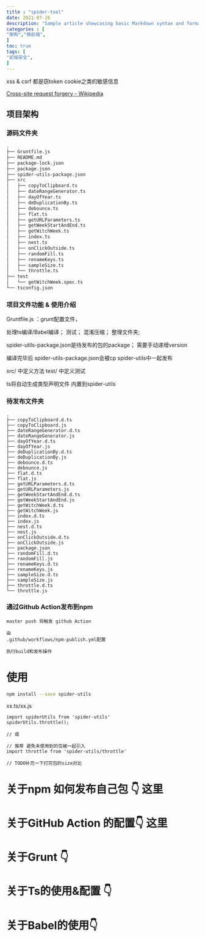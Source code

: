 ```yaml
---
title : "spider-tool"
date: 2021-07-16
description: "Sample article showcasing basic Markdown syntax and formatting for HTML elements."
categories : [                              
"架构","微前端",
]
toc: true
tags: [
"前端安全",
]
---
```


xss & csrf 都是窃token cookie之类的敏感信息

<!--more-->
[Cross-site request forgery - Wikipedia](https://en.wikipedia.org/wiki/Cross-site_request_forgery)

## 项目架构

### 源码文件夹

```bash
.
├── Gruntfile.js  
├── README.md
├── package-lock.json
├── package.json
├── spider-utils-package.json
├── src
│   ├── copyToClipboard.ts
│   ├── dateRangeGenerator.ts
│   ├── dayOfYear.ts
│   ├── deDuplicationBy.ts
│   ├── debounce.ts
│   ├── flat.ts
│   ├── getURLParameters.ts
│   ├── getWeekStartAndEnd.ts
│   ├── getWitchWeek.ts
│   ├── index.ts
│   ├── nest.ts
│   ├── onClickOutside.ts
│   ├── randomFill.ts
│   ├── renameKeys.ts
│   ├── sampleSize.ts
│   └── throttle.ts
├── test
│   └── getWitchWeek.spec.ts
└── tsconfig.json

```

### 项目文件功能 & 使用介绍

Gruntfile.js  ：grunt配置文件，

处理ts编译/Babel编译；
测试；
混淆压缩；
整理文件夹;

spider-utils-package.json是待发布的包的package；
需要手动递增version

编译完毕后
spider-utils-package.json会被cp
spider-utils中一起发布

src/ 中定义方法
test/ 中定义测试

ts将自动生成类型声明文件 
内置到spider-utils

### 待发布文件夹

```
.
├── copyToClipboard.d.ts
├── copyToClipboard.js
├── dateRangeGenerator.d.ts
├── dateRangeGenerator.js
├── dayOfYear.d.ts
├── dayOfYear.js
├── deDuplicationBy.d.ts
├── deDuplicationBy.js
├── debounce.d.ts
├── debounce.js
├── flat.d.ts
├── flat.js
├── getURLParameters.d.ts
├── getURLParameters.js
├── getWeekStartAndEnd.d.ts
├── getWeekStartAndEnd.js
├── getWitchWeek.d.ts
├── getWitchWeek.js
├── index.d.ts
├── index.js
├── nest.d.ts
├── nest.js
├── onClickOutside.d.ts
├── onClickOutside.js
├── package.json
├── randomFill.d.ts
├── randomFill.js
├── renameKeys.d.ts
├── renameKeys.js
├── sampleSize.d.ts
├── sampleSize.js
├── throttle.d.ts
└── throttle.js
```

### 通过Github Action发布到npm

```
master push 将触发 github Action

由
.github/workflows/npm-publish.yml配置

执行build和发布操作
```

# 使用

```bash
npm install --save spider-utils
```

xx.ts/xx.js

```tsx
import spiderUtils from 'spider-utils'
spiderUtils.throttle();

// 或

// 推荐 避免未使用到的包被一起引入
import throttle from 'spider-utils/throttle'

// TODO补充一下打完包的size对比
```

# 关于npm 如何发布自己包 👇 这里

# 关于GitHub Action 的配置👇 这里

# 关于Grunt 👇

# 关于Ts的使用&配置 👇

# 关于Babel的使用👇
